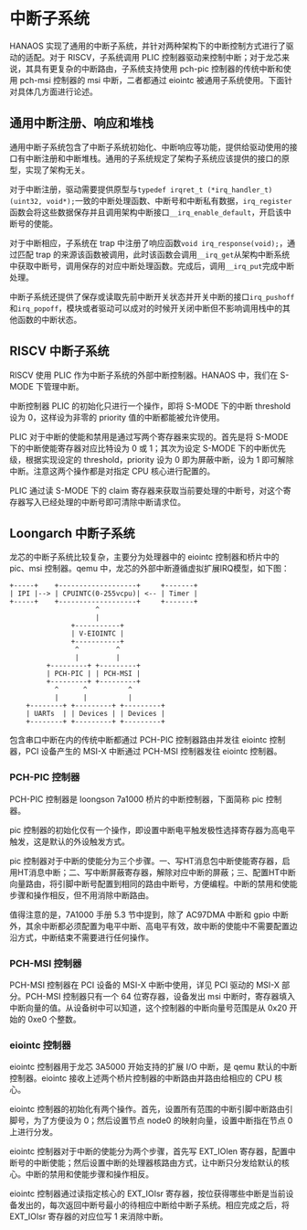 # 中断子系统

HANAOS 实现了通用的中断子系统，并针对两种架构下的中断控制方式进行了驱动的适配。对于 RISCV，子系统调用 PLIC 控制器驱动来控制中断；对于龙芯来说，其具有更复杂的中断路由，子系统支持使用 pch-pic 控制器的传统中断和使用 pch-msi 控制器的 msi 中断，二者都通过 eiointc 被通用子系统使用。下面针对具体几方面进行论述。

## 通用中断注册、响应和堆栈

通用中断子系统包含了中断子系统初始化、中断响应等功能，提供给驱动使用的接口有中断注册和中断堆栈。通用的子系统规定了架构子系统应该提供的接口的原型，实现了架构无关。

对于中断注册，驱动需要提供原型与`typedef irqret_t (*irq_handler_t)(uint32, void*);`一致的中断处理函数、中断号和中断私有数据，`irq_register`函数会将这些数据保存并且调用架构中断接口`__irq_enable_default`，开启该中断号的使能。

对于中断相应，子系统在 trap 中注册了响应函数`void irq_response(void);`，通过匹配 trap 的来源该函数被调用，此时该函数会调用`__irq_get`从架构中断系统中获取中断号，调用保存的对应中断处理函数。完成后，调用`__irq_put`完成中断处理。

中断子系统还提供了保存或读取先前中断开关状态并开关中断的接口`irq_pushoff`和`irq_popoff`，模块或者驱动可以成对的时候开关闭中断但不影响调用栈中的其他函数的中断状态。

## RISCV 中断子系统

RISCV 使用 PLIC 作为中断子系统的外部中断控制器。HANAOS 中，我们在 S-MODE 下管理中断。

中断控制器 PLIC 的初始化只进行一个操作，即将 S-MODE 下的中断 threshold 设为 0，这样设为非零的 priority 值的中断都能被允许使用。

PLIC 对于中断的使能和禁用是通过写两个寄存器来实现的。首先是将 S-MODE 下的中断使能寄存器对应比特设为 0 或 1；其次为设定 S-MODE 下的中断优先级，根据实现设定的 threshold，priority 设为 0 即为屏蔽中断，设为 1 即可解除中断。注意这两个操作都是对指定 CPU 核心进行配置的。

PLIC 通过读 S-MODE 下的 claim 寄存器来获取当前要处理的中断号，对这个寄存器写入已经处理的中断号即可清除中断请求位。

## Loongarch 中断子系统

龙芯的中断子系统比较复杂，主要分为处理器中的 eiointc 控制器和桥片中的 pic、msi 控制器。qemu 中，龙芯的外部中断遵循虚拟扩展IRQ模型，如下图：

```
+-----+    +-------------------+     +-------+
| IPI |--> | CPUINTC(0-255vcpu)| <-- | Timer |
+-----+    +-------------------+     +-------+
                     ^
                     |
               +-----------+
               | V-EIOINTC |
               +-----------+
                ^         ^
                |         |
         +---------+ +---------+
         | PCH-PIC | | PCH-MSI |
         +---------+ +---------+
           ^      ^          ^
           |      |          |
    +--------+ +---------+ +---------+
    | UARTs  | | Devices | | Devices |
    +--------+ +---------+ +---------+
```

包含串口中断在内的传统中断都通过 PCH-PIC 控制器路由并发往 eiointc 控制器，PCI 设备产生的 MSI-X 中断通过 PCH-MSI 控制器发往 eiointc 控制器。

### PCH-PIC 控制器

PCH-PIC 控制器是 loongson 7a1000 桥片的中断控制器，下面简称 pic 控制器。

pic 控制器的初始化仅有一个操作，即设置中断电平触发极性选择寄存器为高电平触发，这是默认的外设触发方式。

pic 控制器对于中断的使能分为三个步骤。一、写HT消息包中断使能寄存器，启用HT消息中断；二、写中断屏蔽寄存器，解除对应中断的屏蔽；三、配置HT中断向量路由，将引脚中断号配置到相同的路由中断号，方便编程。中断的禁用和使能步骤和操作相反，但不用消除中断路由。

值得注意的是，7A1000 手册 5.3 节中提到，除了 AC97DMA 中断和 gpio 中断外，其余中断都必须配置为电平中断、高电平有效，故中断的使能中不需要配置边沿方式，中断结束不需要进行任何操作。

### PCH-MSI 控制器

PCH-MSI 控制器在 PCI 设备的 MSI-X 中断中使用，详见 PCI 驱动的 MSI-X 部分。PCH-MSI 控制器只有一个 64 位寄存器，设备发出 msi 中断时，寄存器填入中断向量的值。从设备树中可以知道，这个控制器的中断向量号范围是从 0x20 开始的 0xe0 个整数。

### eiointc 控制器

eiointc 控制器用于龙芯 3A5000 开始支持的扩展 I/O 中断，是 qemu 默认的中断控制器。eiointc 接收上述两个桥片控制器的中断路由并路由给相应的 CPU 核心。

eiointc 控制器的初始化有两个操作。首先，设置所有范围的中断引脚中断路由引脚号，为了方便设为 0；然后设置节点 node0 的映射向量，设置中断指在节点 0 上进行分发。

eiointc 控制器对于中断的使能分为两个步骤，首先写 EXT_IOIen 寄存器，配置中断号的中断使能；然后设置中断的处理器核路由方式，让中断只分发给默认的核心。中断的禁用和使能步骤和操作相反。

eiointc 控制器通过读指定核心的 EXT_IOIsr 寄存器，按位获得哪些中断是当前设备发出的，每次返回中断号最小的待相应中断给中断子系统。相应完成之后，将 EXT_IOIsr 寄存器的对应位写 1 来消除中断。